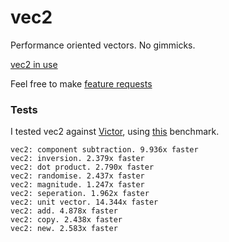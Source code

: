 # vec2
Performance oriented vectors. No gimmicks. 

[vec2 in use](https://cdn.rawgit.com/tobq/Kinetics/master/balls.html)

Feel free to make [feature requests](https://github.com/tobq/vec2/issues)

### Tests

I tested vec2 against [Victor](https://github.com/maxkueng/victor), using [this](https://github.com/tobq/vec2/blob/master/benchmark.js) benchmark.

```
vec2: component subtraction. 9.936x faster
vec2: inversion. 2.379x faster
vec2: dot product. 2.790x faster
vec2: randomise. 2.437x faster
vec2: magnitude. 1.247x faster
vec2: seperation. 1.962x faster
vec2: unit vector. 14.344x faster
vec2: add. 4.878x faster
vec2: copy. 2.438x faster
vec2: new. 2.583x faster

```

